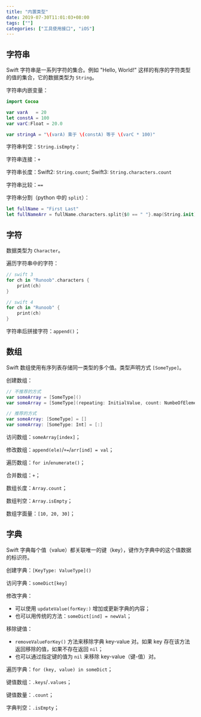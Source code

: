 ```yaml
---
title: "内置类型"
date: 2019-07-30T11:01:03+08:00
tags: [""]
categories: ["工具使用接口", "iOS"]
---
```



## 字符串

Swift 字符串是一系列字符的集合。例如 "Hello, World!" 这样的有序的字符类型的值的集合，它的数据类型为 `String`。

字符串内嵌变量：

```swift
import Cocoa

var varA   = 20
let constA = 100
var varC:Float = 20.0

var stringA = "\(varA) 乘于 \(constA) 等于 \(varC * 100)"
```

字符串判空：`String.isEmpty`：

字符串连接：`+`

字符串长度：Swift2: `String.count`; Swift3: `String.characters.count`

字符串比较：`==`

字符串分割（python 中的 `split`）：

```swift
let fullName = "First Last"
let fullNameArr = fullName.characters.split{$0 == " "}.map(String.init)
```

## 字符

数据类型为 `Character`。

遍历字符串中的字符：

```swift
// swift 3
for ch in "Runoob".characters {
    print(ch)
}

// swift 4
for ch in "Runoob" {
    print(ch)
}
```

字符串后拼接字符：`append()`；

## 数组

Swift 数组使用有序列表存储同一类型的多个值。类型声明方式 `[SomeType]`。

创建数组：

```swift
// 不推荐的方式
var someArray = [SomeType]()
var someArray = [SomeType](repeating: InitialValue, count: NumbeOfElements)

// 推荐的方式
var someArray: [SomeType] = []
var someArray: [SomeType: Int] = [:]
```

访问数组：`someArray[index]`；

修改数组：`append(ele)`/`+=`/`arr[ind] = val`；

遍历数组：`for in`/`enumerate()`；

合并数组：`+`；

数组长度：`Array.count`；

数组判空：`Array.isEmpty`；

数组字面量：`[10, 20, 30]`；

## 字典

Swift 字典每个值（value）都关联唯一的键（key），键作为字典中的这个值数据的标识符。

创建字典：`[KeyType: ValueType]()`

访问字典：`someDict[key]`

修改字典：

- 可以使用 `updateValue(forKey:)` 增加或更新字典的内容；
- 也可以用传统的方法：`someDict[ind] = newVal`；

移除键值：

- `removeValueForKey()` 方法来移除字典 key-value 对。如果 key 存在该方法返回移除的值，如果不存在返回 `nil`；
- 也可以通过指定键的值为 `nil` 来移除 key-value（键-值）对。

遍历字典：`for (key, value) in someDict`；

键值数组：`.keys`/`.values`；

键值数量：`.count`；

字典判空：`.isEmpty`；
